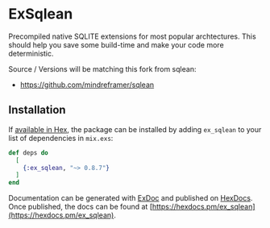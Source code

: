 # ExSqlean

Precompiled native SQLITE extensions for most popular archtectures.
This should help you save some build-time and make your code more deterministic.

Source / Versions will be matching this fork from sqlean:

- https://github.com/mindreframer/sqlean

## Installation

If [available in Hex](https://hex.pm/docs/publish), the package can be installed
by adding `ex_sqlean` to your list of dependencies in `mix.exs`:

```elixir
def deps do
  [
    {:ex_sqlean, "~> 0.8.7"}
  ]
end
```

Documentation can be generated with [ExDoc](https://github.com/elixir-lang/ex_doc)
and published on [HexDocs](https://hexdocs.pm). Once published, the docs can
be found at [https://hexdocs.pm/ex_sqlean](https://hexdocs.pm/ex_sqlean).
